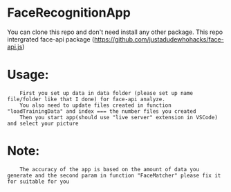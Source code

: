 # FaceRecognitionApp

You can clone this repo and don't need install any other package. This repo intergrated face-api package (https://github.com/justadudewhohacks/face-api.js)

# Usage:

        First you set up data in data folder (please set up name file/folder like that I done) for face-api analyze.
        You also need to update files created in function "loadTrainingData" and index === the number files you created
        Then you start app(should use "live server" extension in VSCode)  and select your picture

# Note:

        The accuracy of the app is based on the amount of data you generate and the second param in function "FaceMatcher" please fix it for suitable for you
